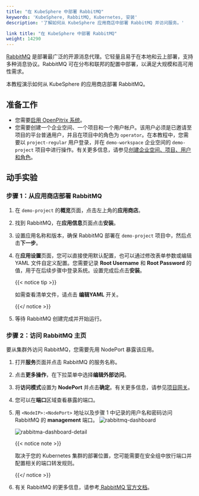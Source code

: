 ```yaml
---
title: "在 KubeSphere 中部署 RabbitMQ"
keywords: 'KubeSphere, RabbitMQ, Kubernetes, 安装'
description: '了解如何从 KubeSphere 应用商店中部署 RabbitMQ 并访问服务。'

link title: "在 KubeSphere 中部署 RabbitMQ"
weight: 14290
---
```

[RabbitMQ](https://www.rabbitmq.com/) 是部署最广泛的开源消息代理。它轻量且易于在本地和云上部署，支持多种消息协议。RabbitMQ 可在分布和联邦的配置中部署，以满足大规模和高可用性需求。

本教程演示如何从 KubeSphere 的应用商店部署 RabbitMQ。

## 准备工作

- 您需要[启用 OpenPitrix 系统](../../../pluggable-components/app-store/)。
- 您需要创建一个企业空间、一个项目和一个用户帐户。该用户必须是已邀请至项目的平台普通用户，并且在项目中的角色为 `operator`。在本教程中，您需要以 `project-regular` 用户登录，并在 `demo-workspace` 企业空间的 `demo-project` 项目中进行操作。有关更多信息，请参见[创建企业空间、项目、用户和角色](../../../quick-start/create-workspace-and-project/)。

## 动手实验

### 步骤 1：从应用商店部署 RabbitMQ

1. 在 `demo-project` 的**概览**页面，点击左上角的**应用商店**。

2. 找到 RabbitMQ，在**应用信息**页面点击**安装**。

3. 设置应用名称和版本，确保 RabbitMQ 部署在 `demo-project` 项目中，然后点击**下一步**。

4. 在**应用设置**页面，您可以直接使用默认配置，也可以通过修改表单参数或编辑 YAML 文件自定义配置。您需要记录 **Root Username** 和 **Root Password** 的值，用于在后续步骤中登录系统。设置完成后点击**安装**。

   {{< notice tip >}}

   如需查看清单文件，请点击 **编辑YAML** 开关。

   {{</ notice >}}

5. 等待 RabbitMQ 创建完成并开始运行。


### 步骤 2：访问 RabbitMQ 主页

要从集群外访问 RabbitMQ，您需要先用 NodePort 暴露该应用。

1. 打开**服务**页面并点击 RabbitMQ 的服务名称。

2. 点击**更多操作**，在下拉菜单中选择**编辑外部访问**。

3. 将**访问模式**设置为 **NodePort** 并点击**确定**。有关更多信息，请参见[项目网关](../../../project-administration/project-gateway/)。

4. 您可以在**端口**区域查看暴露的端口。

5. 用 `<NodeIP>:<NodePort>` 地址以及步骤 1 中记录的用户名和密码访问 RabbitMQ 的 **management** 端口。
   ![rabbitmq-dashboard](/images/docs/v3.3/zh-cn/appstore/built-in-apps/rabbitmq-app/rabbitmq-dashboard.png)

   ![rabbitma-dashboard-detail](/images/docs/v3.3/zh-cn/appstore/built-in-apps/rabbitmq-app/rabbitma-dashboard-detail.png)

   {{< notice note >}}

   取决于您的 Kubernetes 集群的部署位置，您可能需要在安全组中放行端口并配置相关的端口转发规则。

   {{</ notice >}} 

6. 有关 RabbitMQ 的更多信息，请参考[ RabbitMQ 官方文档](https://www.rabbitmq.com/documentation.html)。

